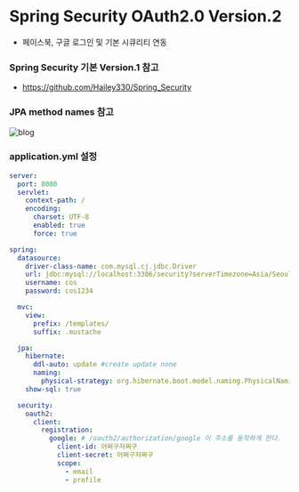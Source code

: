 # Spring Security OAuth2.0 Version.2

- 페이스북, 구글 로그인 및 기본 시큐리티 연동

### Spring Security 기본 Version.1 참고

- https://github.com/Hailey330/Spring_Security

### JPA method names 참고

![blog](https://postfiles.pstatic.net/MjAyMDA4MDRfMTU1/MDAxNTk2NTA2ODAyMTgx.Qoff6FQ1RJyGw83meuDXT5J5e-Ac1WwSJMH2wf1l1Swg.KinVePXqdUOeyDYYRp4aguwTsxF0OBQB64LNUYTJRRgg.PNG.getinthere/Screenshot_26.png?type=w773)

### application.yml 설정

```yml
server:
  port: 8080
  servlet:
    context-path: /
    encoding:
      charset: UTF-8
      enabled: true
      force: true

spring:
  datasource:
    driver-class-name: com.mysql.cj.jdbc.Driver
    url: jdbc:mysql://localhost:3306/security?serverTimezone=Asia/Seoul
    username: cos
    password: cos1234

  mvc:
    view:
      prefix: /templates/
      suffix: .mustache

  jpa:
    hibernate:
      ddl-auto: update #create update none
      naming:
        physical-strategy: org.hibernate.boot.model.naming.PhysicalNamingStrategyStandardImpl
    show-sql: true

  security:
    oauth2:
      client:
        registration:
          google: # /oauth2/authorization/google 이 주소를 동작하게 한다.
            client-id: 어쩌구저쩌구
            client-secret: 어쩌구저쩌구
            scope:
              - email
              - profile
```
